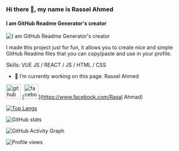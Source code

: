 ### Hi there 👋, my name is Rassel Ahmed
#### I am GitHub Readme Generator's creator
![I am GitHub Readme Generator's creator](https://arturssmirnovs.github.io/github-profile-readme-generator/images/banner.png)

I made this project just for fun, it allows you to create nice and simple GitHub Readme files that you can copy/paste and use in your profile.

Skills: VUE JS / REACT / JS / HTML / CSS

- 🔭 I’m currently working on this page. Rassel Ahmed 


[<img src='https://cdn.jsdelivr.net/npm/simple-icons@3.0.1/icons/github.svg' alt='github' height='40'>](https://github.com/Rasselahmed)  [<img src='https://cdn.jsdelivr.net/npm/simple-icons@3.0.1/icons/facebook.svg' alt='facebook' height='40'>](https://www.facebook.com/Rasal Ahmad)  

[![Top Langs](https://github-readme-stats.vercel.app/api/top-langs/?username=Rasselahmed)](https://github.com/anuraghazra/github-readme-stats)

![GitHub stats](https://github-readme-stats.vercel.app/api?username=Rasselahmed&show_icons=true)  

![GitHub Activity Graph](https://activity-graph.herokuapp.com/graph?username=Rasselahmed)  

![Profile views](https://gpvc.arturio.dev/Rasselahmed)  
